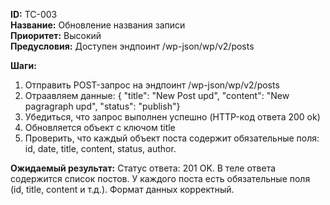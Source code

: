 **ID:** TC-003  
**Название:** Обновление названия записи</br>
**Приоритет:** Высокий  
**Предусловия:** Доступен эндпоинт /wp-json/wp/v2/posts

**Шаги:**
1. Отправить POST-запрос на эндпоинт /wp-json/wp/v2/posts
2. Отраавляем данные: {
   "title": "New Post upd", "content": "New pagragraph upd", "status": "publish"}  
3. Убедиться, что запрос выполнен успешно (HTTP-код ответа 200 ok)
4. Обновляется объект c ключом  title 
5. Проверить, что каждый объект поста содержит обязательные поля: id, date, title, content, status, author. </br>

**Ожидаемый результат:** Статус ответа: 201 OK. В теле ответа содержится список постов. У каждого поста есть обязательные поля (id, title, content и т.д.). Формат данных корректный.
